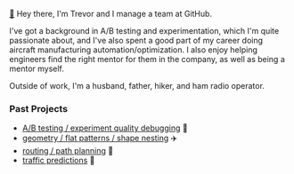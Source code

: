 [:evergreen_tree:](https://ki7hsg.com) Hey there, I'm Trevor and I manage a team at GitHub.

I've got a background in A/B testing and experimentation, which I'm quite passionate about, and I've also spent a good part of my career doing aircraft manufacturing automation/optimization. I also enjoy helping engineers find the right mentor for them in the company, as well as being a mentor myself.

Outside of work, I'm a husband, father, hiker, and ham radio operator.

### Past Projects
- [A/B testing / experiment quality debugging](https://www.microsoft.com/en-us/research/group/experimentation-platform-exp/articles/diagnosing-sample-ratio-mismatch-in-a-b-testing/) :test_tube:
- [geometry / flat patterns / shape nesting](https://patents.google.com/patent/US10279928B2/en?inventor=blanarik&oq=inventor:blanarik) :airplane:  
- [routing / path planning](https://patents.google.com/patent/US9157746B2/en?inventor=blanarik&oq=inventor:blanarik) :ship:
- [traffic predictions](https://github.com/tblanarik/WSDOTTrafficData) :car:

